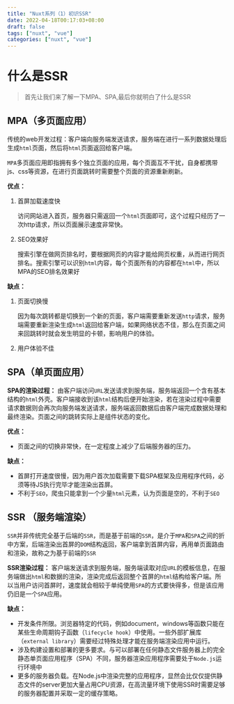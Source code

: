 ```yaml
---
title: "Nuxt系列（1）初识SSR"
date: 2022-04-18T00:17:03+08:00
draft: false
tags: ["nuxt", "vue"]
categories: ["nuxt", "vue"]
---
```


# 什么是SSR

> 首先让我们来了解一下MPA、SPA,最后你就明白了什么是SSR

## MPA（多页面应用）

传统的web开发过程：客户端向服务端发送请求，服务端在进行一系列数据处理后生成`html`页面，然后将`html`页面返回给客户端。

`MPA`多页面应用即指拥有多个独立页面的应用，每个页面互不干扰，自身都携带js、css等资源，在进行页面跳转时需要整个页面的资源重新刷新。


**优点：**

1. 首屏加载速度快

   访问网站进入首页，服务器只需返回一个`html`页面即可，这个过程只经历了一次http请求，所以页面展示速度非常快。

2. SEO效果好

   搜索引擎在做网页排名时，要根据网页的内容才能给网页权重，从而进行网页排名。搜索引擎可以识别`html`内容，每个页面所有的内容都在`html`中，所以MPA的SEO排名效果好

**缺点：**

1. 页面切换慢

   因为每次跳转都是切换到一个新的页面，客户端需要重新发送`http`请求，服务端需要重新渲染生成`html`返回给客户端，如果网络状态不佳，那么在页面之间来回跳转时就会发生明显的卡顿，影响用户的体验。

2. 用户体验不佳

## SPA（单页面应用）

**SPA的渲染过程：** 由客户端访问`URL`发送请求到服务端，服务端返回一个含有基本结构的`html`外壳。客户端接收到该`html`结构后便开始渲染，若在渲染过程中需要请求数据则会再次向服务端发送请求，服务端返回数据后由客户端完成数据处理和最终渲染。页面之间的跳转实际上是组件状态的变化。

**优点：**

- 页面之间的切换非常快，在一定程度上减少了后端服务器的压力。

**缺点：**

- 首屏打开速度很慢，因为用户首次加载需要下载SPA框架及应用程序代码，必须等待JS执行完毕才能渲染出首屏。
- 不利于`SEO`，爬虫只能拿到一个少量`html`元素，认为页面是空的，不利于`SEO`

## SSR （服务端渲染）

`SSR`并非传统完全基于后端的`SSR`，而是基于前端的`SSR`，是介于`MPA`和`SPA`之间的折中方案，后端渲染出首屏的`DOM`结构返回，客户端拿到首屏内容，再用单页面路由和渲染，故称之为基于前端的`SSR`

**SSR渲染过程：** 客户端发送请求到服务端，服务端读取对应`URL`的模板信息，在服务端做出`html`和数据的渲染，渲染完成后返回整个首屏的`html`结构给客户端。所以当用户访问首屏时，速度就会相较于单纯使用`SPA`的方式要快得多，但是该应用仍旧是一个`SPA`应用。

**缺点：**

- 开发条件所限。浏览器特定的代码，例如document，windows等函数只能在某些生命周期钩子函数（`lifecycle hook`）中使用。一些外部扩展库（`external library`）需要经过特殊处理才能在服务端渲染应用中运行。
- 涉及构建设置和部署的更多要求。与可以部署在任何静态文件服务器上的完全静态单页面应用程序（SPA）不同，服务器渲染应用程序需要处于`Node.js`运行环境中
- 更多的服务器负载。在Node.js中渲染完整的应用程序，显然会比仅仅提供静态文件的server更加大量占用CPU资源，在高流量环境下使用SSR时需要足够的服务器配置并采取一定的缓存策略。